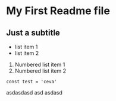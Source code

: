 # My First Readme file
## Just a subtitle

- list item 1
- list item 2

1. Numbered list item 1
2. Numbered list item 2

`
    const test = 'ceva'
`

asdasdasd asd asdasd

